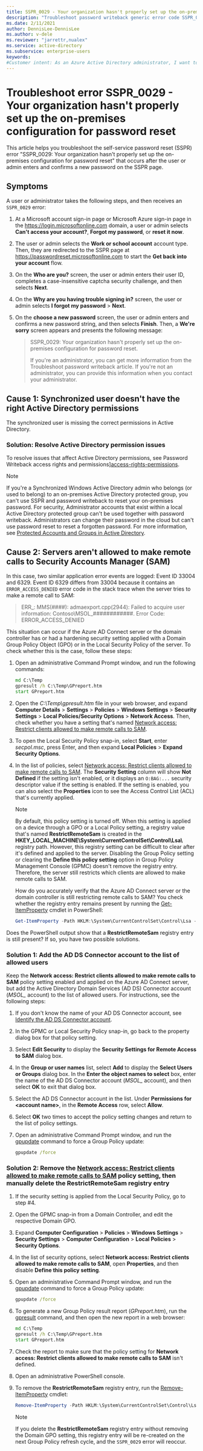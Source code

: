 ```yaml
---
title: SSPR_0029 - Your organization hasn't properly set up the on-premises configuration for password reset
description: "Troubleshoot password writeback generic error code SSPR_0029 - Your organization hasn't properly set up the on-premises configuration for password reset."
ms.date: 2/11/2021
author: DennisLee-DennisLee
ms.author: v-dele
ms.reviewer: "jarrettr,nualex"
ms.service: active-directory
ms.subservice: enterprise-users
keywords:
#Customer intent: As an Azure Active Directory administrator, I want to fix the on-premises configuration for password reset so that users can successfully reset or change their password.
---
```

# Troubleshoot error SSPR_0029 - Your organization hasn't properly set up the on-premises configuration for password reset

This article helps you troubleshoot the self-service password reset (SSPR) error "SSPR_0029: Your organization hasn't properly set up the on-premises configuration for password reset" that occurs after the user or admin enters and confirms a new password on the SSPR page.

## Symptoms

A user or administrator takes the following steps, and then receives an `SSPR_0029` error:

1. At a Microsoft account sign-in page or Microsoft Azure sign-in page in the <https://login.microsoftonline.com> domain, a user or admin selects **Can't access your account?**, **Forgot my password**, or **reset it now**.

1. The user or admin selects the **Work or school account** account type. Then, they are redirected to the SSPR page at <https://passwordreset.microsoftonline.com> to start the **Get back into your account** flow.

1. On the **Who are you?** screen, the user or admin enters their user ID, completes a case-insensitive captcha security challenge, and then selects **Next**.

1. On the **Why are you having trouble signing in?** screen, the user or admin selects **I forgot my password** > **Next**.

1. On the **choose a new password** screen, the user or admin enters and confirms a new password string, and then selects **Finish**. Then, a **We're sorry** screen appears and presents the following message:

    > SSPR_0029: Your organization hasn't properly set up the on-premises configuration for password reset.
    >
    > If you're an administrator, you can get more information from the Troubleshoot password writeback article. If you're not an administrator, you can provide this information when you contact your administrator.

## Cause 1: Synchronized user doesn't have the right Active Directory permissions

The synchronized user is missing the correct permissions in Active Directory.

### Solution: Resolve Active Directory permission issues

To resolve issues that affect Active Directory permissions, see Password Writeback access rights and permissions][access-rights-permissions].

> [!NOTE]
> If you're a Synchronized Windows Active Directory admin who belongs (or used to belong) to an on-premises Active Directory protected group, you can't use SSPR and password writeback to reset your on-premises password. For security, Administrator accounts that exist within a local Active Directory protected group can't be used together with password writeback. Administrators can change their password in the cloud but can't use password reset to reset a forgotten password. For more information, see [Protected Accounts and Groups in Active Directory](/windows-server/identity/ad-ds/plan/security-best-practices/appendix-c--protected-accounts-and-groups-in-active-directory).

## Cause 2: Servers aren't allowed to make remote calls to Security Accounts Manager (SAM)

In this case, two similar application error events are logged: Event ID 33004 and 6329. Event ID 6329 differs from 33004 because it contains an `ERROR_ACCESS_DENIED` error code in the stack trace when the server tries to make a remote call to SAM:

> ERR_: MMS(####): admaexport.cpp(2944): Failed to acquire user information: Contoso\MSOL_############. Error Code: ERROR_ACCESS_DENIED

This situation can occur if the Azure AD Connect server or the domain controller has or had a hardening security setting applied with a Domain Group Policy Object (GPO) or in the Local Security Policy of the server. To check whether this is the case, follow these steps:

1. Open an administrative Command Prompt window, and run the following commands:

    ```cmd
    md C:\Temp
    gpresult /h C:\Temp\GPreport.htm
    start GPreport.htm
    ```

1. Open the *C:\Temp\gpresult.htm* file in your web browser, and expand **Computer Details** > **Settings** > **Policies** > **Windows Settings** > **Security Settings** > **Local Policies/Security Options** > **Network Access**. Then, check whether you have a setting that's named [Network access: Restrict clients allowed to make remote calls to SAM](/windows/security/threat-protection/security-policy-settings/network-access-restrict-clients-allowed-to-make-remote-sam-calls).

1. To open the Local Security Policy snap-in, select **Start**, enter *secpol.msc*, press Enter, and then expand **Local Policies** > **Expand Security Options**. 

1. In the list of policies, select [Network access: Restrict clients allowed to make remote calls to SAM](/windows/security/threat-protection/security-policy-settings/network-access-restrict-clients-allowed-to-make-remote-sam-calls). The **Security Setting** column will show **Not Defined** if the setting isn't enabled, or it displays an `O:BAG:...` security descriptor value if the setting is enabled. If the setting is enabled, you can also select the **Properties** icon to see the Access Control List (ACL) that's currently applied.

    > [!NOTE]
    > By default, this policy setting is turned off. When this setting is applied on a device through a GPO or a Local Policy setting, a registry value that's named **RestrictRemoteSam** is created in the **HKEY_LOCAL_MACHINE\System\CurrentControlSet\Control\Lsa\\** registry path. However, this registry setting can be difficult to clear after it's defined and applied to the server. Disabling the Group Policy setting or clearing the **Define this policy setting** option in Group Policy Management Console (GPMC) doesn't remove the registry entry. Therefore, the server still restricts which clients are allowed to make remote calls to SAM.
    >
    > How do you accurately verify that the Azure AD Connect server or the domain controller is still restricting remote calls to SAM? You check whether the registry entry remains present by running the [Get-ItemProperty](/powershell/module/microsoft.powershell.management/get-itemproperty#example-3--get-the-value-name-and-data-of-a-registry-entry-in-a-registry-subkey) cmdlet in PowerShell:
    >
    > ```powershell
    > Get-ItemProperty -Path HKLM:\System\CurrentControlSet\Control\Lsa -Name RestrictRemoteSam
    > ```

Does the PowerShell output show that a **RestrictRemoteSam** registry entry is still present? If so, you have two possible solutions.

### Solution 1: Add the AD DS Connector account to the list of allowed users

Keep the **Network access: Restrict clients allowed to make remote calls to SAM** policy setting enabled and applied on the Azure AD Connect server, but add the Active Directory Domain Services (AD DS) Connector account (*MSOL_* account) to the list of allowed users. For instructions, see the following steps:

1. If you don't know the name of your AD DS Connector account, see [Identify the AD DS Connector account][identify-ad-ds-connector].

1. In the GPMC or Local Security Policy snap-in, go back to the property dialog box for that policy setting.

1. Select **Edit Security** to display the **Security Settings for Remote Access to SAM** dialog box.

1. In the **Group or user names** list, select **Add** to display the **Select Users or Groups** dialog box. In the **Enter the object names to select** box, enter the name of the AD DS Connector account (*MSOL_* account), and then select **OK** to exit that dialog box. 

1. Select the AD DS Connector account in the list. Under **Permissions for \<account name>**, in the **Remote Access** row, select **Allow**.

1. Select **OK** two times to accept the policy setting changes and return to the list of policy settings.

1. Open an administrative Command Prompt window, and run the [gpupdate](/windows-server/administration/windows-commands/gpupdate) command to force a Group Policy update:

    ```cmd
    gpupdate /force
    ```

### Solution 2: Remove the [Network access: Restrict clients allowed to make remote calls to SAM](/windows/security/threat-protection/security-policy-settings/network-access-restrict-clients-allowed-to-make-remote-sam-calls) policy setting, then manually delete the RestrictRemoteSam registry entry

1. If the security setting is applied from the Local Security Policy, go to step #4.

1. Open the GPMC snap-in from a Domain Controller, and edit the respective Domain GPO.

1. Expand **Computer Configuration** > **Policies** > **Windows Settings** > **Security Settings** > **Computer Configuration** > **Local Policies** > **Security Options**. 

1. In the list of security options, select **Network access: Restrict clients allowed to make remote calls to SAM**, open **Properties**, and then disable **Define this policy setting**.

1. Open an administrative Command Prompt window, and run the [gpupdate](/windows-server/administration/windows-commands/gpupdate) command to force a Group Policy update:

    ```cmd
    gpupdate /force
    ```

1. To generate a new Group Policy result report (*GPreport.htm*), run the [gpresult](/windows-server/administration/windows-commands/gpresult) command, and then open the new report in a web browser:

    ```cmd
    md C:\Temp
    gpresult /h C:\Temp\GPreport.htm
    start GPreport.htm
    ```

1. Check the report to make sure that the policy setting for **Network access: Restrict clients allowed to make remote calls to SAM** isn't defined.

1. Open an administrative PowerShell console.

1. To remove the **RestrictRemoteSam** registry entry, run the [Remove-ItemProperty](/powershell/module/microsoft.powershell.management/remove-itemproperty) cmdlet:

    ```powershell
    Remove-ItemProperty -Path HKLM:\System\CurrentControlSet\Control\Lsa -Name RestrictRemoteSam
    ```

    > [!NOTE]
    > If you delete the **RestrictRemoteSam** registry entry without removing the Domain GPO setting, this registry entry will be re-created on the next Group Policy refresh cycle, and the `SSPR_0029` error will reoccur.

[access-rights-permissions]: welcome-azure-ad.yml
[identify-ad-ds-connector]: welcome-azure-ad.yml
